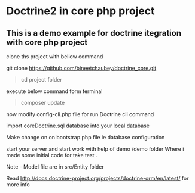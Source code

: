 Doctrine2 in core php project 
=============

This  is a demo example for doctrine itegration with core php  project
-----------------------------

clone ths project with  bellow command


 git clone https://github.com/bineetchaubey/doctrine_core.git
 
 > cd project folder
 
 execute below command  form  terminal 
 
 > composer update

now modify config-cli.php file for run Doctrine cli command

import  coreDoctrine.sql database  into your local  database 

Make change on on  bootstrap.php file ie database configuration 

start your  server and  start work with help of demo  /demo folder Where i made some initial code for take test .

Note -  Model file are in src/Entity folder 

Read http://docs.doctrine-project.org/projects/doctrine-orm/en/latest/  for more info 

